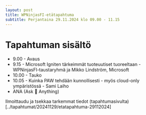 ```yaml
---
layout: post
title: WPNinjasFI-etätapahtuma
subtitle: Perjantaina 29.11.2024 klo 09.00 - 11.15
--- 
```

# Tapahtuman sisältö
- 9.00 - Avaus
- 9.15 - Microsoft Igniten tärkeimmät tuoteuutiset tuoreeltaan - WPNinjasFI-taustaryhmä ja Mikko Lindström, Microsoft
- 10.00 - Tauko
- 10.05 - Kuinka PAW tehdään kunnollisesti - myös cloud-only ympäristössä - Sami Laiho
- ANA (Ask 🥷 Anything)

Ilmoittaudu ja tsekkaa tarkemmat tiedot (tapahtumasivulta)[../tapahtumat/20241129/etatapahtuma-29112024]
